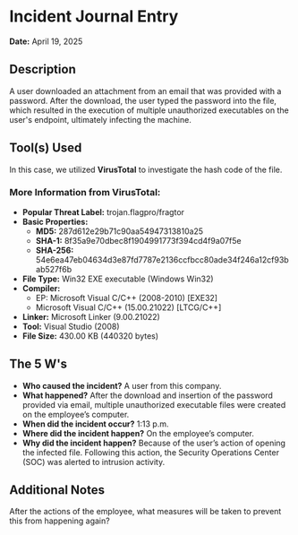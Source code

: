 # Incident Journal Entry

**Date:** April 19, 2025

## Description
A user downloaded an attachment from an email that was provided with a password. After the download, the user typed the password into the file, which resulted in the execution of multiple unauthorized executables on the user's endpoint, ultimately infecting the machine.

## Tool(s) Used
In this case, we utilized **VirusTotal** to investigate the hash code of the file.

### More Information from VirusTotal:
- **Popular Threat Label:** trojan.flagpro/fragtor
- **Basic Properties:**
  - **MD5:** 287d612e29b71c90aa54947313810a25
  - **SHA-1:** 8f35a9e70dbec8f1904991773f394cd4f9a07f5e
  - **SHA-256:** 54e6ea47eb04634d3e87fd7787e2136ccfbcc80ade34f246a12cf93bab527f6b
- **File Type:** Win32 EXE executable (Windows Win32)
- **Compiler:**
  - EP: Microsoft Visual C/C++ (2008-2010) [EXE32]
  - Microsoft Visual C/C++ (15.00.21022) [LTCG/C++]
- **Linker:** Microsoft Linker (9.00.21022)
- **Tool:** Visual Studio (2008)
- **File Size:** 430.00 KB (440320 bytes)

## The 5 W's
- **Who caused the incident?** A user from this company.
- **What happened?** After the download and insertion of the password provided via email, multiple unauthorized executable files were created on the employee’s computer.
- **When did the incident occur?** 1:13 p.m.
- **Where did the incident happen?** On the employee’s computer.
- **Why did the incident happen?** Because of the user’s action of opening the infected file. Following this action, the Security Operations Center (SOC) was alerted to intrusion activity.

## Additional Notes
After the actions of the employee, what measures will be taken to prevent this from happening again?
